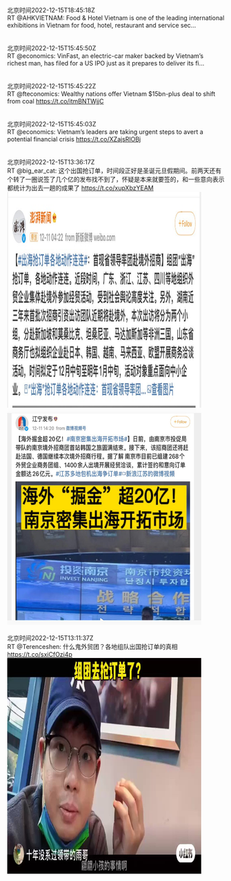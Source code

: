 北京时间2022-12-15T18:45:18Z<br>RT @AHKVIETNAM: Food &amp; Hotel Vietnam is one of the leading international exhibitions in Vietnam for food, hotel, restaurant and service sec…<br><br><br>北京时间2022-12-15T15:45:50Z<br>RT @economics: VinFast, an electric-car maker backed by Vietnam’s richest man, has filed for a US IPO just as it prepares to deliver its fi…<br><br><br>北京时间2022-12-15T15:45:22Z<br>RT @fteconomics: Wealthy nations offer Vietnam $15bn-plus deal to shift from coal https://t.co/itmBNTWjjC<br><br><br>北京时间2022-12-15T15:45:03Z<br>RT @economics: Vietnam’s leaders are taking urgent steps to avert a potential financial crisis https://t.co/XZajsRlOBj<br><br><br>北京时间2022-12-15T13:36:17Z<br>RT @big_ear_cat: 这个出国抢订单，时间段正好是圣诞元旦假期间。前两天还有个转了一圈说签了几个亿的发布找不到了，怀疑是本来就要签的，和一些意向表示都统计为出去一趟的成果了 https://t.co/xupXbzYEAM<br><img src='/temp/image/2022/n-Month-12/1603262649352957952_0.jpg' width='450' height='500'><img src='/temp/image/2022/n-Month-12/1603262649352957952_1.jpg' width='450' height='500'><br><br>北京时间2022-12-15T13:11:37Z<br>RT @Terenceshen: 什么鬼外贸团？各地组队出国抢订单的真相 https://t.co/sxiCfOzi4p<br><img src='/temp/video/2022/n-Month-12/k-Day-15/BanGFW2/1603256442139484160_0.jpg' width='450' height='500'><br><br>